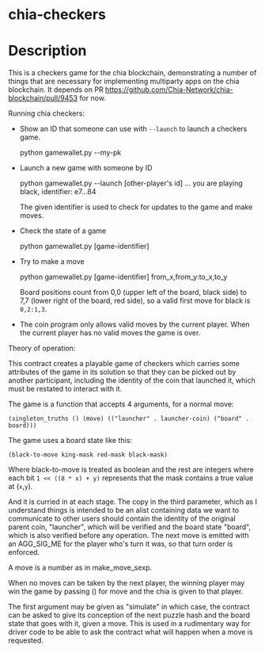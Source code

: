 # chia-checkers

# Description

This is a checkers game for the chia blockchain, demonstrating a number of things that
are necessary for implementing multiparty apps on the chia blockchain.  It depends on
PR https://github.com/Chia-Network/chia-blockchain/pull/9453 for now.

Running chia checkers:

- Show an ID that someone can use with ```--launch``` to launch a checkers game.

    python gamewallet.py --my-pk

- Launch a new game with someone by ID

    python gamewallet.py --launch [other-player's id]
    ...
    you are playing black, identifier: e7...84
    
  The given identifier is used to check for updates to the game and make moves.
  
- Check the state of a game
    
    python gamewallet.py [game-identifier]

- Try to make a move

    python gamewallet.py [game-identifier] from_x,from_y:to_x,to_y
    
    Board positions count from 0,0 (upper left of the board, black side) to
    7,7 (lower right of the board, red side), so a valid first move for black
    is ```0,2:1,3```.

- The coin program only allows valid moves by the current player.  When the
  current player has no valid moves the game is over.
    
Theory of operation:

This contract creates a playable game of checkers which carries some attributes
of the game in its solution so that they can be picked out by another
participant, including the identity of the coin that launched it, which must
be restated to interact with it.

The game is a function that accepts 4 arguments, for a normal move:

```(singleton_truths () (move) (("launcher" . launcher-coin) ("board" . board)))```

The game uses a board state like this:

```(black-to-move king-mask red-mask black-mask)```

Where black-to-move is treated as boolean and the rest are integers where each bit
`1 << ((8 * x) + y)` represents that the mask contains a true value at (`x`,`y`).

And it is curried in at each stage.  The copy in the third parameter, which
as I understand things is intended to be an alist containing data we want to
communicate to other users should contain the identity of the original parent
coin, "launcher", which will be verified and the board state "board", which is
also verified before any operation.  The next move is emitted with an AGG_SIG_ME
for the player who's turn it was, so that turn order is enforced.

A move is a number as in make_move_sexp.

When no moves can be taken by the next player, the winning player may win the
game by passing () for move and the chia is given to that player.

The first argument may be given as "simulate" in which case, the contract can
be asked to give its conception of the next puzzle hash and the board state
that goes with it, given a move.  This is used in a rudimentary way for driver
code to be able to ask the contract what will happen when a move is requested.

